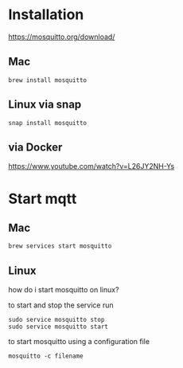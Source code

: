 # Installation

https://mosquitto.org/download/

## Mac

```
brew install mosquitto
```

## Linux via snap

```
snap install mosquitto
```


## via Docker

https://www.youtube.com/watch?v=L26JY2NH-Ys

# Start mqtt

## Mac

```
brew services start mosquitto 
```

## Linux

how do i start mosquitto on linux?

to start and stop the service run

```
sudo service mosquitto stop
sudo service mosquitto start
```

to start mosquitto using a configuration file

```
mosquitto -c filename
```


